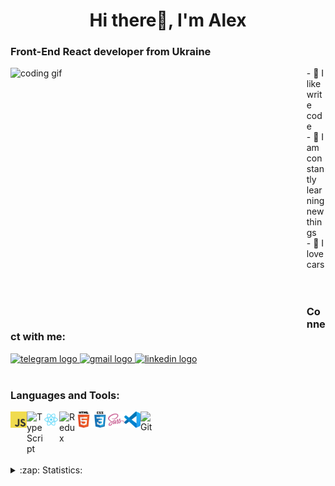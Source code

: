 <h1 align="center">Hi there👋, I'm Alex</h1>

<h3 align="left">Front-End React developer from Ukraine</h3>
<div>
<span class="image" align="left">
  <img align="left" src="https://media3.giphy.com/media/v1.Y2lkPTc5MGI3NjExM3k1OHE1bHFhM2FpendraWMxdTQ1cTBlYnFxbHk4eWk3bDEyMmJrMyZlcD12MV9pbnRlcm5hbF9naWZfYnlfaWQmY3Q9Zw/qgQUggAC3Pfv687qPC/giphy.gif"
  alt="coding gif"
  style="width: 550px; height: 400px; max-width: 94%;" />
</span>
<div align="left">
- 🧘 I like write code
<br />
- 🥅 I am constantly learning new things
<br />
- 🚙 I love cars
</div>

<br />
<br />

### Connect with me:

<div align="left">
  <a href="https://t.me/Kashirin_Aleksandr" target="_blank">
    <img src="https://img.shields.io/badge/Telegram-2CA5E0?style=for-the-badge&logo=telegram&logoColor=white" alt="telegram logo"/>
  </a>
 <a href="mailto:kashirin.alexsandr91@gmail.com" target="_blank">
    <img src="https://img.shields.io/badge/Gmail-D14836?style=for-the-badge&logo=gmail&logoColor=white" alt="gmail logo"/>
</a>

  <a href="https://www.linkedin.com/in/kashirin-aleksandr-244b49237/" target="_blank">
    <img src="https://img.shields.io/badge/LinkedIn-0077B5?style=for-the-badge&logo=linkedin&logoColor=white" alt="linkedin logo"/>
  </a>
</div>

<br />

### Languages and Tools:

<img align="left" alt="JavaScript" width="26px" src="https://raw.githubusercontent.com/github/explore/80688e429a7d4ef2fca1e82350fe8e3517d3494d/topics/javascript/javascript.png" />
<img align="left" alt="TypeScript" width="26px" src="https://procoders.tech/wp-content/uploads/2020/11/Typescript_logo_2020.svg" />
<img align="left" alt="React" width="26px" src="https://raw.githubusercontent.com/github/explore/80688e429a7d4ef2fca1e82350fe8e3517d3494d/topics/react/react.png" />
<img align="left" alt="Redux" width="26px" src="https://brandslogos.com/wp-content/uploads/images/large/redux-logo.png" />
<img align="left" alt="HTML5" width="26px" src="https://raw.githubusercontent.com/github/explore/80688e429a7d4ef2fca1e82350fe8e3517d3494d/topics/html/html.png" />
<img align="left" alt="CSS3" width="26px" src="https://raw.githubusercontent.com/github/explore/80688e429a7d4ef2fca1e82350fe8e3517d3494d/topics/css/css.png" />
<img align="left" alt="Sass" width="26px" src="https://raw.githubusercontent.com/github/explore/80688e429a7d4ef2fca1e82350fe8e3517d3494d/topics/sass/sass.png" />
<img align="left" alt="Visual Studio Code" width="26px" src="https://raw.githubusercontent.com/github/explore/80688e429a7d4ef2fca1e82350fe8e3517d3494d/topics/visual-studio-code/visual-studio-code.png" />
<img align="left" alt="Git" width="26px" src="https://cdn.jsdelivr.net/npm/simple-icons@3.13.0/icons/git.svg" />

<br />
<br />

[linkedin]: https://www.linkedin.com/in/kashirin-aleksandr-244b49237/
[google]: kashirin.alexsandr91@gmail.com
[instagram]: https://www.instagram.com/sania.kashirin/
</div>

<br />
<br />
<br />
<details>
        <summary>:zap: Statistics:</summary>
  <div align="left">
    <br />
    <img align="left" alt="codeSTACKr's GitHub Stats" src="https://github-readme-stats.vercel.app/api/top-langs/?username=Saniokkk&langs_count=8&layout=compact&theme=radical" />
    <img align="left" alt="codeSTACKr's GitHub Stats" src="https://github-readme-stats.vercel.app/api?username=Saniokkk&show_icons=true&theme=radical" />
  </div>
</details>

